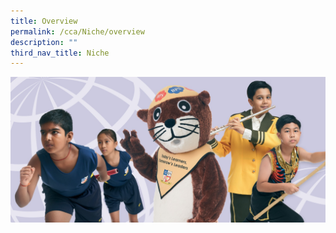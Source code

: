 ```yaml
---
title: Overview
permalink: /cca/Niche/overview
description: ""
third_nav_title: Niche
---
```



![Niche CCAs](/images/niche-cca.jpg)